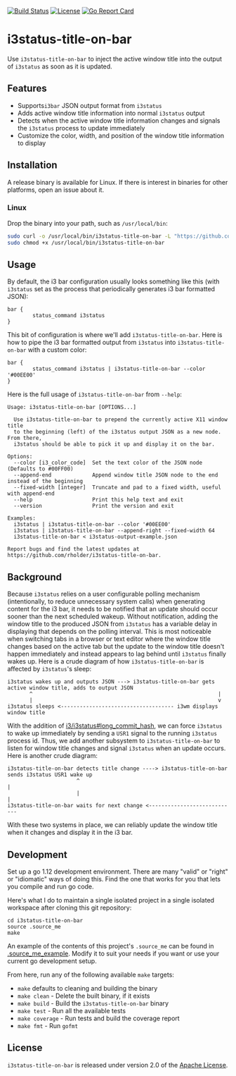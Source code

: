 [![Build Status](https://travis-ci.org/rholder/i3status-title-on-bar.svg?branch=master)](https://travis-ci.org/rholder/i3status-title-on-bar)
[![License](https://img.shields.io/badge/license-apache%202.0-brightgreen.svg)](https://github.com/rholder/i3status-title-on-bar/blob/master/LICENSE)
[![Go Report Card](https://goreportcard.com/badge/rholder/i3status-title-on-bar)](https://goreportcard.com/report/rholder/i3status-title-on-bar) 

# i3status-title-on-bar

Use `i3status-title-on-bar` to inject the active window title into the output of `i3status` as soon as it is updated. 

## Features
* Supports`i3bar` JSON output format from `i3status`
* Adds active window title information into normal `i3status` output
* Detects when the active window title information changes and signals the `i3status` process to update immediately
* Customize the color, width, and position of the window title information to display

## Installation
A release binary is available for Linux. If there is interest in binaries for other platforms, open an issue about it.

### Linux
Drop the binary into your path, such as `/usr/local/bin`:
```bash
sudo curl -o /usr/local/bin/i3status-title-on-bar -L "https://github.com/rholder/i3status-title-on-bar/releases/download/v0.5.0/i3status-title-on-bar" && \
sudo chmod +x /usr/local/bin/i3status-title-on-bar
```

## Usage
By default, the i3 bar configuration usually looks something like this (with `i3status` set as the process that periodically generates i3 bar formatted JSON):
```
bar {
        status_command i3status
}
```

This bit of configuration is where we'll add `i3status-title-on-bar`. Here is how to pipe the i3 bar formatted output from `i3status` into `i3status-title-on-bar` with a custom color:
```
bar {
        status_command i3status | i3status-title-on-bar --color '#00EE00'
}
```

Here is the full usage of `i3status-title-on-bar` from `--help`:
```
Usage: i3status-title-on-bar [OPTIONS...]

  Use i3status-title-on-bar to prepend the currently active X11 window title
  to the beginning (left) of the i3status output JSON as a new node. From there,
  i3status should be able to pick it up and display it on the bar.

Options:
  --color [i3_color_code]  Set the text color of the JSON node (Defaults to #00FF00)
  --append-end             Append window title JSON node to the end instead of the beginning
  --fixed-width [integer]  Truncate and pad to a fixed width, useful with append-end
  --help                   Print this help text and exit
  --version                Print the version and exit

Examples:
  i3status | i3status-title-on-bar --color '#00EE00'
  i3status | i3status-title-on-bar --append-right --fixed-width 64
  i3status-title-on-bar < i3status-output-example.json

Report bugs and find the latest updates at https://github.com/rholder/i3status-title-on-bar.
```

## Background
Because `i3status` relies on a user configurable polling mechanism (intentionally, to reduce unnecessary system calls) when generating content for the i3 bar, it needs to be notified that an update should occur sooner than the next scheduled wakeup. Without notification, adding the window title to the produced JSON from `i3status` has a variable delay in displaying that depends on the polling interval. This is most noticeable when switching tabs in a browser or text editor where the window title changes based on the active tab but the update to the window title doesn't happen immediately and instead appears to lag behind until `i3status` finally wakes up. Here is a crude diagram of how `i3status-title-on-bar` is affected by `i3status`'s sleep:
```
i3status wakes up and outputs JSON ---> i3status-title-on-bar gets active window title, adds to output JSON
       ^                                                           |
       |                                                           v
i3status sleeps <------------------------------------ i3wm displays window title
```

With the addition of [i3/i3status#long_commit_hash](), we can force `i3status` to wake up immediately by sending a `USR1` signal to the running `i3status` process id. Thus, we add another subsystem to `i3status-title-on-bar` to listen for window title changes and signal `i3status` when an update occurs. Here is another crude diagram:
```
i3status-title-on-bar detects title change ----> i3status-title-on-bar sends i3status USR1 wake up
                      ^                                                  |
                      |                                                  |
i3status-title-on-bar waits for next change <----------------------------
```

With these two systems in place, we can reliably update the window title when it changes and display it in the i3 bar.

## Development
Set up a go 1.12 development environment. There are many "valid" or "right" or "idiomatic" ways of doing this. Find the one that works for you that lets you compile and run go code.

Here's what I do to maintain a single isolated project in a single isolated workspace after cloning this git repository:
```
cd i3status-title-on-bar
source .source_me
make
```
An example of the contents of this project's `.source_me` can be found in [.source_me_example](https://github.com/rholder/i3status-title-on-bar/blob/master/.source_me_example). Modify it to suit your needs if you want or use your current go development setup.

From here, run any of the following available `make` targets:
* `make` defaults to cleaning and building the binary
* `make clean` - Delete the built binary, if it exists
* `make build` - Build the `i3status-title-on-bar` binary
* `make test` - Run all the available tests
* `make coverage` - Run tests and build the coverage report
* `make fmt` - Run `gofmt`

## License
`i3status-title-on-bar` is released under version 2.0 of the [Apache License](http://www.apache.org/licenses/LICENSE-2.0).
